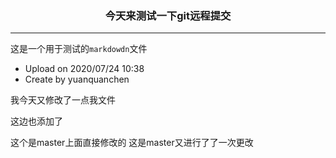  ### <center>今天来测试一下git远程提交
 
 ---------
 
 这是一个用于测试的`markdowdn`文件
 + Upload on 2020/07/24 10:38
 + Create by yuanquanchen
 
我今天又修改了一点我文件

这边也添加了


这个是master上面直接修改的
这是master又进行了了一次更改